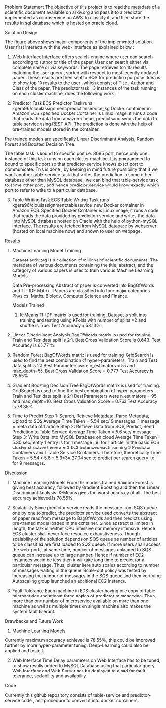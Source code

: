 Problem Statement
The objective of this project is to read the metadata of a scientific document available on arxiv.org and pass it to a predictor implemented as microservice on AWS, to classify it, and then store the results in sql database which is hosted on oracle cloud.

Solution Design



The figure above shows major components of the implemented solution. User first interacts with the web-
interface as explained below :

1. Web Interface
Interface offers search-engine where user can search according to author or title of the paper. User can
search either via complete name or via keywords. The page retrieves top 10 results matching the user query ,
sorted with respect to most recently updated paper .These results are then sent to SQS for prediction
purpose.
Idea is to show top 10 results to the user , which consist of Title , Author and Class of the paper.
The predictor task , 3 instances of the task running on each cluster machine, does the following work :

2. Predictor Task
ECS Predictor Task runs kgera96/cloudassignment:predictionservice_kg Docker container in Amazon ECS Specified Docker Container is Linux image, it runs a code that reads the data from amazon-queue, predictsand sends the data to table service using REST API. The prediction is done with the help of pre-trained models stored in the container.

Pre trained models are specifically Linear Discriminant Analysis, Random Forest and Boosted Decision Tree.

The table task is bound to specific port i.e. 8085 port, hence only one instance of this task runs on each cluster machine. It is programmed to bound to specific port so that predictor-service knows exact port to communicate. This is done , by keeping in mind future possibility that if we want another table-service task
that writes the prediction to some other database other than MySQL database , we can bind that table-service task to some other port , and hence predictor service would know exactly which port to refer to write to a particular database.

3. Table Writing Task
ECS Table Writing Task runs kgera96/cloudassignment:tableservice_new Docker container in Amazon ECS. Specified Docker Container is Linux image, it runs a code that reads the data provided by prediction service
and writes the data into MySQL database hosted on Oracle with the help of python-mySQL interface.
The results are fetched from MySQL database by webserver (hosted on local machine now) and shown to user on webpage.

Results
1. Machine Learning Model Training

	Dataset
		arxiv.org is a collection of millions of scientific 			documents. The metadata of various documents containing 		the title, abstract, and the category of various papers 		is used to train various Machine Learning Models .
	
	Data Pre-processing
		Abstract of paper is converted into BagOfWords and Tf-			IDF Matrix . Papers are classified into four major 			categories Physics, Maths, Biology, Computer Science 			and Finance.

	Models Trained
	1. K-Means
Tf-IDF matrix is used for training. Dataset is split into training and testing using KFolds with number of splits =2 and shuffle is True.
Test Accuracy = 53.13%

2. Linear Discriminant Analysis
BagOfWords matrix is used for training. Train and Test data split is 2:1.
Best Cross Validation Score is 0.643.
Test Accuracy is 65.77 %.

3. Random Forest
BagOfWords matrix is used for training. GridSearch is used to find the best combination of
hyper-parameters . Train and Test data split is 2:1
Best Parameters were n_estimators = 55 and max_depth=55.
Best Cross Validation Score = 0.777
Test Accuracy is 78.55%

4. Gradient Boosting Decision Tree
BagOfWords matrix is used for training. GridSearch is used to find the best combination of
hyper-parameters . Train and Test data split is 2:1
Best Parameters were n_estimators = 95 and max_depth=10.
Best Cross Validation Score = 0.763
Test Accuracy is 78.35%

2. Time to Predict
Step 1: Search, Retrieve Metadata, Parse Metadata, Upload to SQS
Average Time Taken = 5.54 sec/ 9 messages. 1 message = meta data of 1 article
Step 2: Retrieve Data from SQS, Predict, Send Prediction to Table Service
	Average Time Taken = 5.6 sec/ message
	Step 3: Write Data into MySQL Database on cloud
		Average Time Taken = 5.30 sec/ entry
		1 entry is for 1 message i.e. for 1 article.
In the basic ECS cluster structure there are
3 Ec2 instances each running 3 Predictor Containers and 1 Table Service Containers.
Therefore, theoretically Time Taken = 5.54 + 5.6 + 5.3*3= 27.04 sec to predict per search query i.e.
for 9 messages.

Discussion

1. Machine Learning Models
From the models trained Random Forest is giving best accuracy, followed by Gradient Boosting and then
the Linear Discriminant Analysis. K-Means gives the worst accuracy of all. The best accuracy achieved is 78.55%.

2. Scalability
Since predictor service reads the message from SQS queue one by one to predict, the predictor service used converts the abstract of paper read from message to BagOfWords and then predicts using pre-trained model loaded in the container. Since abstract is limited in length, the task is neither CPU intensive nor memory
intensive. Hence ECS cluster shall never face resource exhaustiveness. Though scalability of the solution
depends on SQS queue as number of articles to be classified are first loaded to SQS queue. If more users shall access the web-portal at same time, number of messages uploaded to SQS queue can increase up to large number. Hence if number of EC2 instances would be less then it will take long time to predict for a
particular message. Thus, cluster here auto scales according to number of messages waiting in the queue.
Scale-out policy was tested by increasing the number of messages in the SQS queue and then verifying
Autoscaling group launched an additional EC2 instance.

3. Fault Tolerance
Each machine in ECS cluster having one copy of table microservice and atleast three copies of predictor
microservice. Thus, more than one number of microservice available on more than one machine as well as
multiple times on single machine also makes the system fault tolerant.

Drawbacks and Future Work
1. Machine Learning Models

Currently maximum accuracy achieved is 78.55%, this could be improved further by more hyper-parameter tuning. Deep-Learning could also be applied and tested.

2. Web Interface
Time Delay parameters on Web Interface has to be tuned, to show results added to MySQL Database
using that particular query.
Web Interface and Web Server can be deployed to cloud for fault-tolerance, scalability and
availability.

Code 

Currently this github repository consists of table-service and predictor-service code , and procedure to convert it into docker containers.
